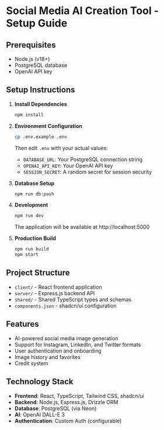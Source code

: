 # Social Media AI Creation Tool - Setup Guide

## Prerequisites
- Node.js (v18+)
- PostgreSQL database
- OpenAI API key

## Setup Instructions

1. **Install Dependencies**
   ```bash
   npm install
   ```

2. **Environment Configuration**
   ```bash
   cp .env.example .env
   ```
   Then edit `.env` with your actual values:
   - `DATABASE_URL`: Your PostgreSQL connection string
   - `OPENAI_API_KEY`: Your OpenAI API key
   - `SESSION_SECRET`: A random secret for session security

3. **Database Setup**
   ```bash
   npm run db:push
   ```

4. **Development**
   ```bash
   npm run dev
   ```
   The application will be available at http://localhost:5000

5. **Production Build**
   ```bash
   npm run build
   npm start
   ```

## Project Structure
- `client/` - React frontend application
- `server/` - Express.js backend API
- `shared/` - Shared TypeScript types and schemas
- `components.json` - shadcn/ui configuration

## Features
- AI-powered social media image generation
- Support for Instagram, LinkedIn, and Twitter formats
- User authentication and onboarding
- Image history and favorites
- Credit system

## Technology Stack
- **Frontend**: React, TypeScript, Tailwind CSS, shadcn/ui
- **Backend**: Node.js, Express.js, Drizzle ORM
- **Database**: PostgreSQL (via Neon)
- **AI**: OpenAI DALL-E 3
- **Authentication**: Custom Auth (configurable)
